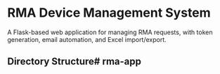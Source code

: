 # RMA Device Management System

A Flask-based web application for managing RMA requests, with token generation, email automation, and Excel import/export.

## Directory Structure#   r m a - a p p  
 